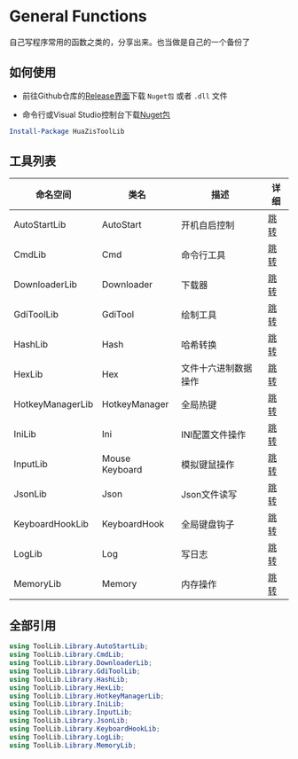 # General Functions

自己写程序常用的函数之类的，分享出来。也当做是自己的一个备份了

## 如何使用

- 前往Github仓库的[Release界面](https://github.com/isHuaMouRen/GeneralFunctions/releases)下载 `Nuget包` 或者 `.dll` 文件

- 命令行或Visual Studio控制台下载[Nuget包](https://www.nuget.org/packages/HuaZisToolLib)
``` powershell
Install-Package HuaZisToolLib
```


## 工具列表

|命名空间|类名|描述|详细|
|-|-|-|-|
|AutoStartLib       |AutoStart      |开机自启控制       |[跳转](/Wiki/AutoStartLib.md)|
|CmdLib             |Cmd            |命令行工具         |[跳转](/Wiki/CmdLib.md)|
|DownloaderLib      |Downloader     |下载器             |[跳转](/Wiki/DownloaderLib.md)|
|GdiToolLib         |GdiTool        |绘制工具           |[跳转](/Wiki/GdiToolLib.md)|
|HashLib            |Hash           |哈希转换           |[跳转](/Wiki/HashLib.md)|
|HexLib             |Hex            |文件十六进制数据操作 |[跳转](/Wiki/HexLib.md)|
|HotkeyManagerLib   |HotkeyManager  |全局热键           |[跳转](/Wiki/HotkeyManagerLib.md)|
|IniLib             |Ini            |INI配置文件操作    |[跳转](/Wiki/IniLib.md)|
|InputLib           |Mouse Keyboard |模拟键鼠操作       |[跳转](/Wiki/InputLib.md)|
|JsonLib            |Json           |Json文件读写       |[跳转](/Wiki/JsonLib.md)|
|KeyboardHookLib    |KeyboardHook   |全局键盘钩子       |[跳转](/Wiki/KeyboardHookLib.md)|
|LogLib             |Log            |写日志             |[跳转](/Wiki/LogLib.md)|
|MemoryLib          |Memory         |内存操作           |[跳转](/Wiki/MemoryLib.md)|

## 全部引用

``` C#
using ToolLib.Library.AutoStartLib;
using ToolLib.Library.CmdLib;
using ToolLib.Library.DownloaderLib;
using ToolLib.Library.GdiToolLib;
using ToolLib.Library.HashLib;
using ToolLib.Library.HexLib;
using ToolLib.Library.HotkeyManagerLib;
using ToolLib.Library.IniLib;
using ToolLib.Library.InputLib;
using ToolLib.Library.JsonLib;
using ToolLib.Library.KeyboardHookLib;
using ToolLib.Library.LogLib;
using ToolLib.Library.MemoryLib;
```